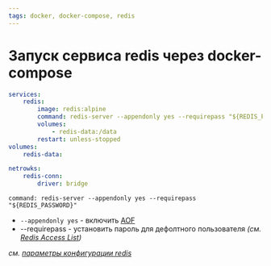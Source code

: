 ```yaml
---
tags: docker, docker-compose, redis
---
```

# Запуск сервиса redis через docker-compose
```yml
services:
	redis:
		image: redis:alpine
		command: redis-server --appendonly yes --requirepass "${REDIS_PASSWORD}"
		volumes:
			- redis-data:/data
		restart: unless-stopped
volumes:
	redis-data:

netrowks:
	redis-conn:
		driver: bridge
```


`command: redis-server --appendonly yes --requirepass "${REDIS_PASSWORD}"`
+ `--appendonly yes` - включить [AOF](redis-persistence.md)
+ --requirepass - установить пароль для дефолтного пользователя *(см. [Redis Access List](redis-acl))*

*см. [параметры конфигурации redis](redis-config)*